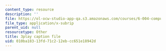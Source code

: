 ```yaml
---
content_type: resource
description: ''
file: https://ol-ocw-studio-app-qa.s3.amazonaws.com/courses/6-004-computation-structures-spring-2017/010ba18313fd71c212ebcc651e18942d_z3DEmSG8kPk.srt
file_type: application/x-subrip
parent_uid: null
resourcetype: Other
title: 3play caption file
uid: 010ba183-13fd-71c2-12eb-cc651e18942d
---
```

